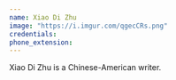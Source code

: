 ```yaml
---
name: Xiao Di Zhu
image: "https://i.imgur.com/qgecCRs.png"
credentials: 
phone_extension: 
---
```


Xiao Di Zhu is a Chinese-American writer.